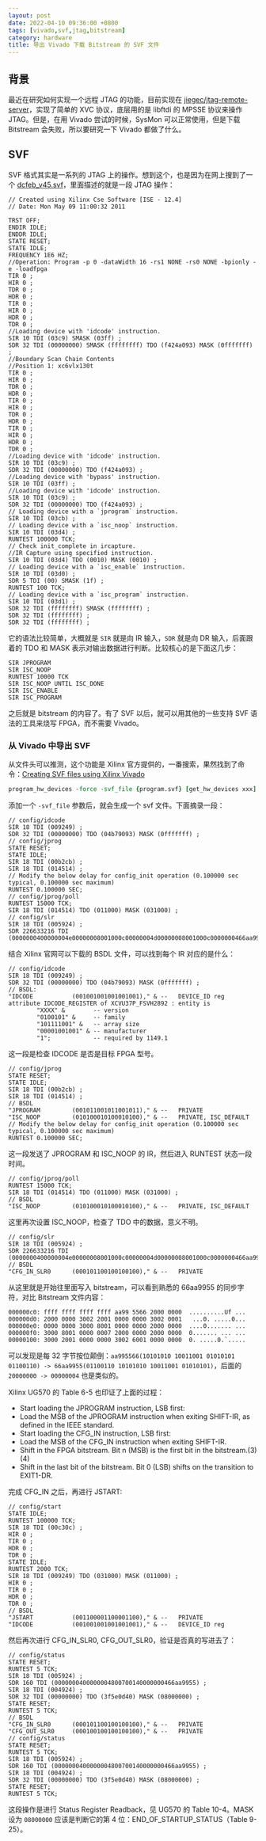 ```yaml
---
layout: post
date: 2022-04-10 09:36:00 +0800
tags: [vivado,svf,jtag,bitstream]
category: hardware
title: 导出 Vivado 下载 Bitstream 的 SVF 文件
---
```


## 背景

最近在研究如何实现一个远程 JTAG 的功能，目前实现在 [jiegec/jtag-remote-server](https://github.com/jiegec/jtag-remote-server)，实现了简单的 XVC 协议，底层用的是 libftdi 的 MPSSE 协议来操作 JTAG。但是，在用 Vivado 尝试的时候，SysMon 可以正常使用，但是下载 Bitstream 会失败，所以要研究一下 Vivado 都做了什么。

## SVF

SVF 格式其实是一系列的 JTAG 上的操作。想到这个，也是因为在网上搜到了一个 [dcfeb_v45.svf](https://www.asc.ohio-state.edu/physics/cms/firmwares/dcfeb_v45.svf)，里面描述的就是一段 JTAG 操作：

```svf
// Created using Xilinx Cse Software [ISE - 12.4]
// Date: Mon May 09 11:00:32 2011

TRST OFF;
ENDIR IDLE;
ENDDR IDLE;
STATE RESET;
STATE IDLE;
FREQUENCY 1E6 HZ;
//Operation: Program -p 0 -dataWidth 16 -rs1 NONE -rs0 NONE -bpionly -e -loadfpga 
TIR 0 ;
HIR 0 ;
TDR 0 ;
HDR 0 ;
TIR 0 ;
HIR 0 ;
HDR 0 ;
TDR 0 ;
//Loading device with 'idcode' instruction.
SIR 10 TDI (03c9) SMASK (03ff) ;
SDR 32 TDI (00000000) SMASK (ffffffff) TDO (f424a093) MASK (0fffffff) ;
//Boundary Scan Chain Contents
//Position 1: xc6vlx130t
TIR 0 ;
HIR 0 ;
TDR 0 ;
HDR 0 ;
TIR 0 ;
HIR 0 ;
TDR 0 ;
HDR 0 ;
TIR 0 ;
HIR 0 ;
HDR 0 ;
TDR 0 ;
//Loading device with 'idcode' instruction.
SIR 10 TDI (03c9) ;
SDR 32 TDI (00000000) TDO (f424a093) ;
//Loading device with 'bypass' instruction.
SIR 10 TDI (03ff) ;
//Loading device with 'idcode' instruction.
SIR 10 TDI (03c9) ;
SDR 32 TDI (00000000) TDO (f424a093) ;
// Loading device with a `jprogram` instruction. 
SIR 10 TDI (03cb) ;
// Loading device with a `isc_noop` instruction. 
SIR 10 TDI (03d4) ;
RUNTEST 100000 TCK;
// Check init_complete in ircapture.
//IR Capture using specified instruction.
SIR 10 TDI (03d4) TDO (0010) MASK (0010) ;
// Loading device with a `isc_enable` instruction. 
SIR 10 TDI (03d0) ;
SDR 5 TDI (00) SMASK (1f) ;
RUNTEST 100 TCK;
// Loading device with a `isc_program` instruction. 
SIR 10 TDI (03d1) ;
SDR 32 TDI (ffffffff) SMASK (ffffffff) ;
SDR 32 TDI (ffffffff) ;
SDR 32 TDI (ffffffff) ;
```

它的语法比较简单，大概就是 `SIR` 就是向 IR 输入，`SDR` 就是向 DR 输入，后面跟着的 TDO 和 MASK 表示对输出数据进行判断。比较核心的是下面这几步：

```svf
SIR JPROGRAM
SIR ISC_NOOP
RUNTEST 10000 TCK
SIR ISC_NOOP UNTIL ISC_DONE
SIR ISC_ENABLE
SIR ISC_PROGRAM
```

之后就是 bitstream 的内容了。有了 SVF 以后，就可以用其他的一些支持 SVF 语法的工具来烧写 FPGA，而不需要 Vivado。

### 从 Vivado 中导出 SVF

从文件头可以推测，这个功能是 Xilinx 官方提供的，一番搜索，果然找到了命令：[Creating SVF files using Xilinx Vivado](https://blog.xjtag.com/2016/07/creating-svf-files-using-xilinx-vivado/)

```tcl
program_hw_devices -force -svf_file {program.svf} [get_hw_devices xxx]
```

添加一个 `-svf_file` 参数后，就会生成一个 svf 文件。下面摘录一段：

```svf
// config/idcode
SIR 18 TDI (009249) ;
SDR 32 TDI (00000000) TDO (04b79093) MASK (0fffffff) ;
// config/jprog
STATE RESET;
STATE IDLE;
SIR 18 TDI (00b2cb) ;
SIR 18 TDI (014514) ;
// Modify the below delay for config_init operation (0.100000 sec typical, 0.100000 sec maximum)
RUNTEST 0.100000 SEC;
// config/jprog/poll
RUNTEST 15000 TCK;
SIR 18 TDI (014514) TDO (011000) MASK (031000) ;
// config/slr
SIR 18 TDI (005924) ;
SDR 226633216 TDI (0000000400000004e00000008001000c00000004d00000008001000c0000000466aa99550000000400000004000000040000000400000004000000040000
```

结合 Xilinx 官网可以下载的 BSDL 文件，可以找到每个 IR 对应的是什么：

```svf
// config/idcode
SIR 18 TDI (009249) ;
SDR 32 TDI (00000000) TDO (04b79093) MASK (0fffffff) ;
// BSDL:
"IDCODE           (001001001001001001)," & --   DEVICE_ID reg
attribute IDCODE_REGISTER of XCVU37P_FSVH2892 : entity is
        "XXXX" &        -- version
        "0100101" &     -- family
        "101111001" &   -- array size
        "00001001001" & -- manufacturer
        "1";            -- required by 1149.1
```

这一段是检查 IDCODE 是否是目标 FPGA 型号。

```svf
// config/jprog
STATE RESET;
STATE IDLE;
SIR 18 TDI (00b2cb) ;
SIR 18 TDI (014514) ;
// BSDL
"JPROGRAM         (001011001011001011)," & --   PRIVATE
"ISC_NOOP         (010100010100010100)," & --   PRIVATE, ISC_DEFAULT
// Modify the below delay for config_init operation (0.100000 sec typical, 0.100000 sec maximum)
RUNTEST 0.100000 SEC;
```

这一段发送了 JPROGRAM 和 ISC_NOOP 的 IR，然后进入 RUNTEST 状态一段时间。

```svf
// config/jprog/poll
RUNTEST 15000 TCK;
SIR 18 TDI (014514) TDO (011000) MASK (031000) ;
// BSDL
"ISC_NOOP         (010100010100010100)," & --   PRIVATE, ISC_DEFAULT
```
这里再次设置 ISC_NOOP，检查了 TDO 中的数据，意义不明。

```svf
// config/slr
SIR 18 TDI (005924) ;
SDR 226633216 TDI (0000000400000004e00000008001000c00000004d00000008001000c0000000466aa99550000000400000004000000040000000400000004000000040000
// BSDL
"CFG_IN_SLR0      (000101100100100100)," & --   PRIVATE
```

从这里就是开始往里面写入 bitstream，可以看到熟悉的 66aa9955 的同步字符，对比 Bitstream 文件内容：

```
000000c0: ffff ffff ffff ffff aa99 5566 2000 0000  ..........Uf ...
000000d0: 2000 0000 3002 2001 0000 0000 3002 0001   ...0. .....0...
000000e0: 0000 0000 3000 8001 0000 0000 2000 0000  ....0....... ...
000000f0: 3000 8001 0000 0007 2000 0000 2000 0000  0....... ... ...
00000100: 3000 2001 0000 0000 3002 6001 0000 0000  0. .....0.`.....
```

可以发现是每 32 字节按位颠倒：`aa995566(10101010 10011001 01010101 01100110) -> 66aa9955(01100110 10101010 10011001 01010101)`，后面的 `20000000 -> 00000004` 也是类似的。

Xilinx UG570 的 Table 6-5 也印证了上面的过程：

- Start loading the JPROGRAM instruction, LSB first:
- Load the MSB of the JPROGRAM instruction when exiting SHIFT-IR, as defined in the IEEE standard.
- Start loading the CFG_IN instruction, LSB first:
- Load the MSB of the CFG_IN instruction when exiting SHIFT-IR.
- Shift in the FPGA bitstream. Bit n (MSB) is the first bit in the bitstream.(3)(4)
- Shift in the last bit of the bitstream. Bit 0 (LSB) shifts on the transition to EXIT1-DR.

完成 CFG_IN 之后，再进行 JSTART:

```svf
// config/start
STATE IDLE;
RUNTEST 100000 TCK;
SIR 18 TDI (00c30c) ;
HIR 0 ;
TIR 0 ;
HDR 0 ;
TDR 0 ;
STATE IDLE;
RUNTEST 2000 TCK;
SIR 18 TDI (009249) TDO (031000) MASK (011000) ;
HIR 0 ;
TIR 0 ;
HDR 0 ;
TDR 0 ;
// BSDL
"JSTART           (001100001100001100)," & --   PRIVATE
"IDCODE           (001001001001001001)," & --   DEVICE_ID reg
```

然后再次进行 CFG_IN_SLR0, CFG_OUT_SLR0，验证是否真的写进去了：

```svf
// config/status
STATE RESET;
RUNTEST 5 TCK;
SIR 18 TDI (005924) ;
SDR 160 TDI (0000000400000004800700140000000466aa9955) ;
SIR 18 TDI (004924) ;
SDR 32 TDI (00000000) TDO (3f5e0d40) MASK (08000000) ;
STATE RESET;
RUNTEST 5 TCK;
// BSDL
"CFG_IN_SLR0      (000101100100100100)," & --   PRIVATE
"CFG_OUT_SLR0     (000100100100100100)," & --   PRIVATE
// config/status
STATE RESET;
RUNTEST 5 TCK;
SIR 18 TDI (005924) ;
SDR 160 TDI (0000000400000004800700140000000466aa9955) ;
SIR 18 TDI (004924) ;
SDR 32 TDI (00000000) TDO (3f5e0d40) MASK (08000000) ;
STATE RESET;
RUNTEST 5 TCK;
```

这段操作是进行 Status Register Readback，见 UG570 的 Table 10-4。MASK 设为 `08000000` 应该是判断它的第 4 位：END_OF_STARTUP_STATUS（Table 9-25）。